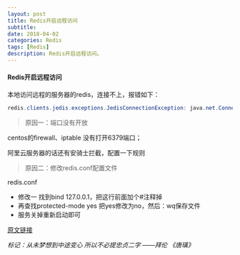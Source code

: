 ```yaml
---
layout: post
title: Redis开启远程访问
subtitle:
date: 2018-04-02
categories: Redis
tags: [Redis]
description: Redis开启远程访问。
---
```


#### Redis开启远程访问

本地访问远程的服务器的redis，连接不上，报错如下：

```Java
redis.clients.jedis.exceptions.JedisConnectionException: java.net.ConnectException: Connection refused: connect
```
> 原因一：端口没有开放

centos的firewall、iptable 没有打开6379端口；

阿里云服务器的话还有安骑士拦截，配置一下规则

> 原因二：修改redis.conf配置文件

redis.conf

- 修改一 找到bind 127.0.0.1，把这行前面加个#注释掉
- 再查找protected-mode yes 把yes修改为no，然后：wq保存文件
- 服务关掉重新启动即可

[原文链接](https://www.cnblogs.com/cumtlg/p/7705448.html)

*标记：从未梦想到中途变心 所以不必提忠贞二字
——拜伦 《唐璜》*
 